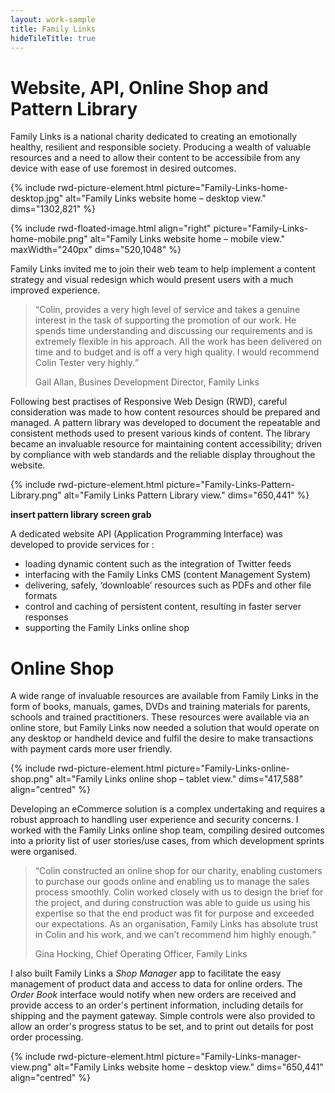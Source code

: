 ```yaml
---
layout: work-sample
title: Family Links
hideTileTitle: true
---
```


# Website, API, Online Shop and Pattern Library

Family Links is a national charity dedicated to creating an emotionally healthy, resilient and responsible society. Producing a wealth of valuable resources and a need to allow their content to be accessibile from any device with ease of use foremost in desired outcomes.

{% include rwd-picture-element.html picture="Family-Links-home-desktop.jpg" alt="Family Links website home – desktop view." dims="1302,821" %}

<div class="float-group" markdown="1">
{% include rwd-floated-image.html align="right" picture="Family-Links-home-mobile.png" alt="Family Links website home – mobile view." maxWidth="240px" dims="520,1048" %}

Family Links invited me to join their web team to help implement a content strategy and visual redesign which would present users with a much improved experience.

<blockquote class="long-format"><q>Colin, provides a very high level of service and takes a genuine interest in the task of supporting the promotion of our work. He spends time understanding and discussing our requirements and is extremely flexible in his approach. All the work has been delivered on time and to budget and is off a very high quality. I would recommend Colin Tester very highly.</q><p class="by-line">Gail Allan, Busines Development Director, Family Links</p></blockquote>

Following best practises of Responsive Web Design (RWD), careful consideration was made to how content resources should be prepared and managed. A pattern library was developed to document the repeatable and consistent methods used to present various kinds of content. The library became an invaluable resource for maintaining content accessibility; driven by compliance with web standards and the reliable display throughout the website.

{% include rwd-picture-element.html picture="Family-Links-Pattern-Library.png" alt="Family Links Pattern Library view." dims="650,441" %}

**insert pattern library screen grab**

A dedicated website API (Application Programming Interface) was developed to provide services for :

- loading dynamic content such as the integration of Twitter feeds
- interfacing with the Family Links CMS (content Management System)
- delivering, safely, ‘downloable’ resources such as PDFs and other file formats
- control and caching of persistent content, resulting in faster server responses
- supporting the Family Links online shop

# Online Shop

A wide range of invaluable resources are available from Family Links in the form of books, manuals, games, DVDs and training materials for parents, schools and trained practitioners. These resources were available via an online store, but Family Links now needed a solution that would operate on any desktop or handheld device and fulfil the desire to make transactions with payment cards more user friendly.

{% include rwd-picture-element.html picture="Family-Links-online-shop.png" alt="Family Links online shop – tablet view." dims="417,588" align="centred" %}

Developing an eCommerce solution is a complex undertaking and requires a robust approach to handling user experience and security concerns.  I worked with the Family Links online shop team, compiling desired outcomes into a priority list of user stories/use cases, from which development sprints were organised.

<blockquote class="long-format"><q>Colin constructed an online shop for our charity, enabling customers to purchase our goods online and enabling us to manage the sales process smoothly. Colin worked closely with us to design the brief for the project, and during construction was able to guide us using his expertise so that the end product was fit for purpose and exceeded our expectations. As an organisation, Family Links has absolute trust in Colin and his work, and we can’t recommend him highly enough.</q><p class="by-line">Gina Hocking, Chief Operating Officer, Family Links</p></blockquote>

I also built Family Links a _Shop Manager_ app to facilitate the easy management of product data and access to data for online orders. The _Order Book_ interface would notify when new orders are received and provide access to an order's pertinent information, including details for shipping and the payment gateway. Simple controls were also provided to allow an order's progress status to be set, and to print out details for post order processing.

{% include rwd-picture-element.html picture="Family-Links-manager-view.png" alt="Family Links website home – desktop view." dims="650,441" align="centred" %}


</div>

